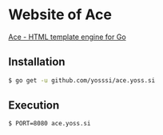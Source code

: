 # Website of Ace

[Ace - HTML template engine for Go](http://ace.yoss.si)

## Installation

```sh
$ go get -u github.com/yosssi/ace.yoss.si
```

## Execution

```sh
$ PORT=8080 ace.yoss.si
```

